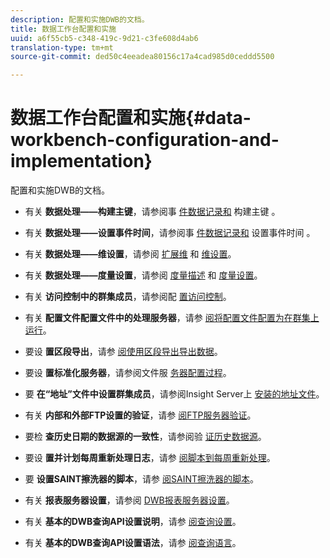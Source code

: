 ```yaml
---
description: 配置和实施DWB的文档。
title: 数据工作台配置和实施
uuid: a6f55cb5-c348-419c-9d21-c3fe608d4ab6
translation-type: tm+mt
source-git-commit: ded50c4eeadea80156c17a4cad985d0ceddd5500

---
```



# 数据工作台配置和实施{#data-workbench-configuration-and-implementation}

配置和实施DWB的文档。

* 有关 **数据处理——构建主键**，请参阅事 [件数据记录和](https://docs.adobe.com/content/help/en/data-workbench/using/dataset/c-ev-data-rec-fields.html) 构建主键 [](../../../home/dwb-implement-overview/dwb-implement-configure/dwb-implement-primary-key.md#concept-04e756573bf14d8e953a983e209290bd)。

* 有关 **数据处理——设置事件时间**，请参阅事 [件数据记录和](https://docs.adobe.com/content/help/en/data-workbench/using/dataset/c-ev-data-rec-fields.html) 设置事件时间 [](../../../home/dwb-implement-overview/dwb-implement-configure/dwb-implement-event-time.md#concept-7f84404b57e54d879411621660d20708)。

* 有关 **数据处理——维设置**，请参阅 [扩展维](https://docs.adobe.com/content/help/en/data-workbench/using/dataset/extended-dimensions/c-abt-ex-dim.html) 和 [维设置](../../../home/dwb-implement-overview/dwb-implement-configure/dwb-implement-dim-setup.md#concept-cf6e1e55038042c3ac3ae5921316538f)。

* 有关 **数据处理——度量设置**，请参阅 [度量描述](https://docs.adobe.com/content/help/en/analytics/components/variables/metrics/metricslist.html) 和 [度量设置](../../../home/dwb-implement-overview/dwb-implement-configure/dwb-implement-metric-setup.md#concept-f568a931db5b4b62b7b1e7827c7f7bf6)。

* 有关 **访问控制中的群集成员**，请参阅配 [置访问控制](https://docs.adobe.com/content/help/en/data-workbench/using/server-admin-install/admin-dwb-server/access-control/c-config-acs-ctrl.html)。

* 有关 **配置文件配置文件中的处理服务器**，请参 [阅将配置文件配置为在群集上运行](https://docs.adobe.com/content/help/en/data-workbench/using/server-admin-install/install-servers/insight-server-clusters/install-insight-server-cluster/c-config-prof-run-clstr.html)。

* 要设 **置区段导出**，请参 [阅使用区段导出导出数据](https://docs.adobe.com/content/help/en/data-workbench/using/client/export-data/c-exp-data-seg-exp.html)。

* 要设 **置标准化服务器**，请参阅文件服 [务器配置过程](https://docs.adobe.com/content/help/en/data-workbench/using/dataset/log-proc-config-file/c-ins-svr-file-svr-unit.html)。

* 要 **在“地址”文件中设置群集成员**，请参阅Insight Server上 [安装的地址文件](https://docs.adobe.com/content/help/en/data-workbench/using/server-admin-install/install-servers/insight-server-dpu/server-network-location/c-addr-file-inst.html)。

* 有关 **内部和外部FTP设置的验证**，请参 [阅FTP服务器验证](../../../home/dwb-implement-overview/dwb-implement-configure/dwb-implement-validation-ftp.md#concept-8b677e0581c1490ebfbefdbedaf28d54)。

* 要检 **查历史日期的数据源的一致性**，请参阅验 [证历史数据源](../../../home/dwb-implement-overview/dwb-implement-configure/dwb-implement-datafeeds-historical.md#concept-03639f41b5944a018095b467e6a08b4b)。

* 要设 **置并计划每周重新处理日志**，请参 [阅脚本到每周重新处理](../../../home/dwb-implement-overview/dwb-implement-configure/dwb-implement-reprocess-scripting.md#concept-60529e12d6d94386a02c1c6fdedf0295)。

* 要 **设置SAINT擦洗器的脚本**，请参 [阅SAINT擦洗器的脚本](../../../home/dwb-implement-overview/dwb-implement-configure/dwb-implement-saint-scripting.md#concept-8631931cd7f14d64a97c426f3bc7a076)。

* 有关 **报表服务器设置**，请参阅 [DWB报表服务器设置](https://docs.adobe.com/content/help/en/data-workbench/using/client/qry-lang-syntx/c-qry-lang-syntx.html)。

* 有关 **基本的DWB查询API设置说明**，请参 [阅查询设置](../../../home/dwb-implement-overview/dwb-implement-configure/dwb-implement-query-api.md#concept-94a135c593fe47dcb2f1e06abab6c78b)。

* 有关 **基本的DWB查询API设置语法**，请参 [阅查询语言](https://docs.adobe.com/content/help/en/data-workbench/using/client/qry-lang-syntx/c-qry-lang-syntx.html)。
